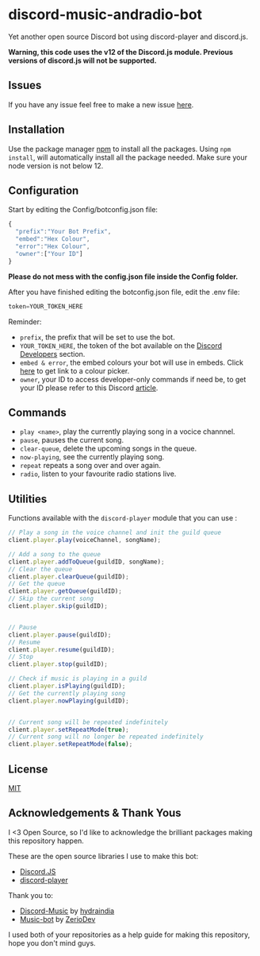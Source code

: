 # discord-music-andradio-bot

Yet another open source Discord bot using discord-player and discord.js.

 **Warning, this code uses the v12 of the Discord.js module. Previous versions of discord.js will not be supported.**
 
 ## Issues
 
 If you have any issue feel free to make a new issue [here](https://github.com/OpenSource-It1/discord-radio-bot/issues/new).

## Installation

Use the package manager [npm](https://npmjs.com) to install all the packages. Using `npm install`, will automatically install all the package needed. Make sure your node version is not below 12.

## Configuration

Start by editing the Config/botconfig.json file:

```js
{
  "prefix":"Your Bot Prefix",
  "embed":"Hex Colour",
  "error":"Hex Colour",
  "owner":["Your ID"]
}
```

**Please do not mess with the config.json file inside the Config folder.**

After you have finished editing the botconfig.json file, edit the .env file:

```js
token=YOUR_TOKEN_HERE
```

Reminder:

- `prefix`, the prefix that will be set to use the bot.
- `YOUR_TOKEN_HERE`, the token of the bot available on the [Discord Developers](https://discord.com/developers) section.
- `embed & error`, the embed colours your bot will use in embeds. Click [here](https://encycolorpedia.com/) to get link to a colour picker.
- `owner`, your ID to access developer-only commands if need be, to get your ID please refer to this Discord [article](https://support.discord.com/hc/en-us/articles/206346498-Where-can-I-find-my-User-Server-Message-ID-#:~:text=On%20Android%20press%20and%20hold,name%20and%20select%20Copy%20ID).

## Commands


- `play <name>`, play the currently playing song in a vocice channnel.
- `pause`, pauses the current song.
- `clear-queue`, delete the upcoming songs in the queue.
- `now-playing`, see the currently playing song.
- `repeat` repeats a song over and over again.
- `radio`, listen to your favourite radio stations live.

## Utilities

Functions available with the `discord-player` module that you can use :

```js
// Play a song in the voice channel and init the guild queue
client.player.play(voiceChannel, songName);

// Add a song to the queue
client.player.addToQueue(guildID, songName);
// Clear the queue
client.player.clearQueue(guildID);
// Get the queue
client.player.getQueue(guildID);
// Skip the current song
client.player.skip(guildID);


// Pause
client.player.pause(guildID);
// Resume
client.player.resume(guildID);
// Stop
client.player.stop(guildID);

// Check if music is playing in a guild
client.player.isPlaying(guildID);
// Get the currently playing song
client.player.nowPlaying(guildID);


// Current song will be repeated indefinitely
client.player.setRepeatMode(true);
// Current song will no longer be repeated indefinitely
client.player.setRepeatMode(false);
```


## License

[MIT](https://github.com/OpenSource-It1/discord-music-and-radio-bot/blob/master/LICENSE)

## Acknowledgements & Thank Yous

I <3 Open Source, so I'd like to acknowledge the brilliant packages making this repository happen.

These are the open source libraries I use to make this bot:

- [Discord.JS](https://github.com/discordjs/discord.js)
- [discord-player](https://github.com/Androz2091/discord-player)

Thank you to:

- [Discord-Music](https://github.com/hydraindia/discord-music) by [hydraindia](https://github.com/hydraindia)
- [Music-bot](https://github.com/ZerioDev/Music-bot) by [ZerioDev](https://github.com/ZerioDev/Music-bot)

I used both of your repositories as a help guide for making this repository, hope you don't mind guys.

